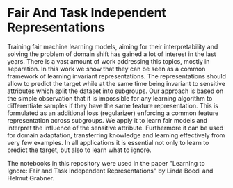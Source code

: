 # Fair And Task Independent Representations

Training fair machine learning models, aiming for their interpretability and solving the problem of domain shift has gained a 
lot of interest in the last years. There is a vast amount of work addressing this topics, mostly in separation. 
In this work we show that they can be seen as a common framework of learning invariant representations. 
The representations should allow to predict the target while at the same time being invariant to sensitive attributes which 
split the dataset into subgroups. Our approach is based on the simple observation that it is impossible for any learning algorithm to 
differentiate samples if they have the same feature representation. This is formulated as an additional loss (regularizer) enforcing a 
common feature representation across subgroups. We apply it to learn fair models and interpret the influence of the sensitive attribute. 
Furthermore it can be used for domain adaptation, transferring knowledge and learning effectively from very few examples.
In all applications it is essential not only to learn to predict the target, but also to learn what to ignore.

The notebooks in this repository were used in the paper "Learning to Ignore: Fair and Task Independent Representations" by Linda Boedi and Helmut Grabner.
